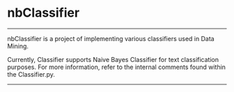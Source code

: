 # nbClassifier

---

nbClassifier is a project of implementing various classifiers used in Data Mining.

Currently, Classifier supports Naive Bayes Classifier for text classification purposes.
For more information, refer to the internal comments found within the Classifier.py.

---
